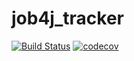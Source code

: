 # job4j_tracker
[![Build Status](https://travis-ci.com/AlexChereremisin/job4j_tracker.svg?branch=master)](https://travis-ci.com/AlexChereremisin/job4j_tracker)
[![codecov](https://codecov.io/gh/AlexChereremisin/job4j_tracker/branch/master/graph/badge.svg)](https://codecov.io/gh/AlexChereremisin/job4j_tracker)